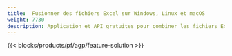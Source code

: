 ```yaml
---
title:  Fusionner des fichiers Excel sur Windows, Linux et macOS
weight: 7730
description: Application et API gratuites pour combiner les fichiers Excel XLS, XLSX, CSV, TSV, ODS, SXC et FODS
---
```

{{< blocks/products/pf/agp/feature-solution >}} 

